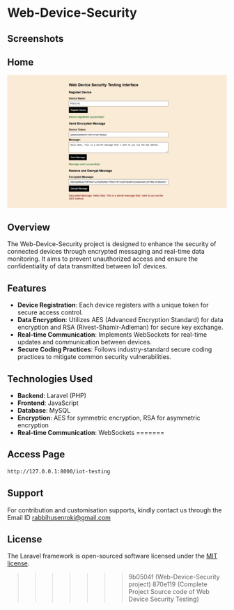 # Web-Device-Security

## Screenshots

## Home
![127 0 0 1_8000_ (1)](https://github.com/rabbihusenroki/Web-Device-Security/blob/master/public/web-device-security.png)

## Overview
The Web-Device-Security project is designed to enhance the security of connected devices through encrypted messaging and real-time data monitoring. It aims to prevent unauthorized access and ensure the confidentiality of data transmitted between IoT devices.

## Features
- **Device Registration**: Each device registers with a unique token for secure access control.
- **Data Encryption**: Utilizes AES (Advanced Encryption Standard) for data encryption and RSA (Rivest-Shamir-Adleman) for secure key exchange.
- **Real-time Communication**: Implements WebSockets for real-time updates and communication between devices.
- **Secure Coding Practices**: Follows industry-standard secure coding practices to mitigate common security vulnerabilities.

## Technologies Used
- **Backend**: Laravel (PHP)
- **Frontend**: JavaScript
- **Database**: MySQL
- **Encryption**: AES for symmetric encryption, RSA for asymmetric encryption
- **Real-time Communication**: WebSockets
=======
## Access Page

```sh
http://127.0.0.1:8000/iot-testing
```

## Support
For contribution and customisation supports, kindly contact us through the Email ID rabbihusenroki@gmail.com

## License

The Laravel framework is open-sourced software licensed under the [MIT license](https://opensource.org/licenses/MIT).
>>>>>>> 9b0504f (Web-Device-Security project)
>>>>>>> 870e119 (Complete Project Source code of Web Device Security Testing)
